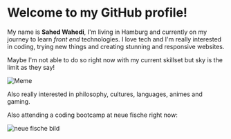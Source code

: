 # Welcome to my GitHub profile!

My name is **Sahed Wahedi**, I'm living in Hamburg and currently on my journey to learn _front end_ technologies.
I love tech and I'm really interested in coding, trying new things and creating stunning and responsive websites. 

Maybe I'm not able to do so right now with my current skillset but sky is the limit as they say!

![Meme](https://media.giphy.com/media/scZPhLqaVOM1qG4lT9/giphy.gif)

Also really interested in philosophy, cultures, languages, animes and gaming.

Also attending a coding bootcamp at neue fische right now:

![neue fische bild](https://www.queb.org/wp-content/uploads/2022/08/logo-neue-fische-1280x321.png)
